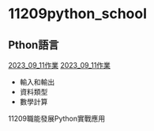 # __11209python_school__
## Pthon語言
[2023_09_11作業](./資料夾1/README.md)
[2023_09_11作業](./資料夾1/lesson5.ipynb)




- 輸入和輸出
- 資料類型
- 數學計算


11209職能發展Python實戰應用
